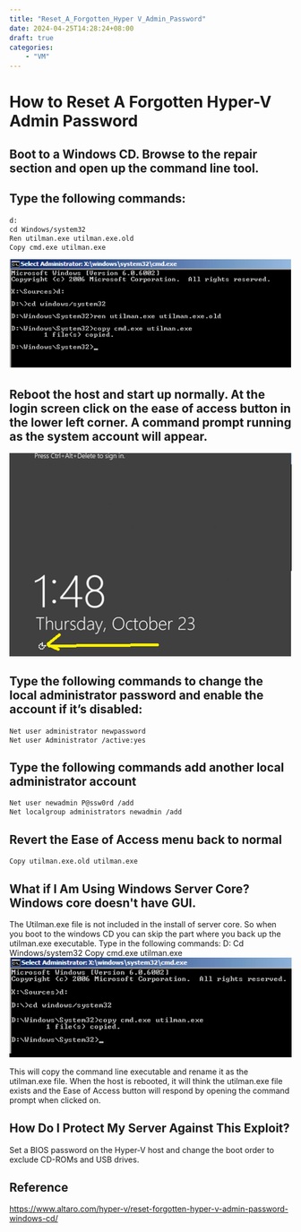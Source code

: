 ```yaml
---
title: "Reset_A_Forgotten_Hyper V_Admin_Password"
date: 2024-04-25T14:28:24+08:00
draft: true
categories:
    - "VM"
---
```


# How to Reset A Forgotten Hyper-V Admin Password
## Boot to a Windows CD. Browse to the repair section and open up the command line tool.
## Type the following commands:
    d:
    cd Windows/system32
    Ren utilman.exe utilman.exe.old
    Copy cmd.exe utilman.exe
![Alt text](image.png)
## Reboot the host and start up normally. At the login screen click on the ease of access button in the lower left corner. A command prompt running as the system account will appear.
![Alt text](image-1.png)
## Type the following commands to change the local administrator password and enable the account if it’s disabled:
    Net user administrator newpassword
    Net user Administrator /active:yes
## Type the following commands add another local administrator account
    Net user newadmin P@ssw0rd /add
    Net localgroup administrators newadmin /add
## Revert the Ease of Access menu back to normal
    Copy utilman.exe.old utilman.exe
## What if I Am Using Windows Server Core? Windows core doesn't have GUI.
The Utilman.exe file is not included in the install of server core. So when you boot to the windows CD you can skip the part where you back up the utilman.exe executable. Type in the following commands:
    D:
    Cd Windows/system32
    Copy cmd.exe utilman.exe
![Alt text](image-2.png)

This will copy the command line executable and rename it as the utilman.exe file. When the host is rebooted, it will think the utilman.exe file exists and the Ease of Access button will respond by opening the command prompt when clicked on.

## How Do I Protect My Server Against This Exploit?
Set a BIOS password on the Hyper-V host and change the boot order to exclude CD-ROMs and USB drives. 

## Reference
<https://www.altaro.com/hyper-v/reset-forgotten-hyper-v-admin-password-windows-cd/>